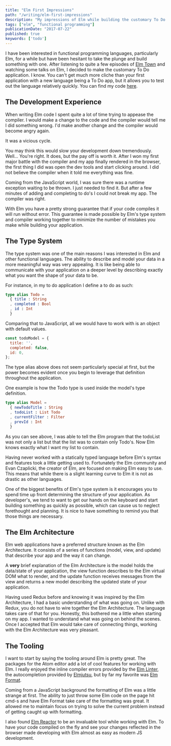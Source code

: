 ```yaml
---
title: "Elm First Impressions"
path: "/writing/elm-first-impressions"
description: "My impressions of Elm while building the customary To Do application."
tags: ["elm", "functional programming"]
publicationDate: "2017-07-22"
published: true
keywords: ['todo']
---
```


I have been interested in functional programming languages, particularly Elm,
for a while but have been hesitant to take the plunge and build something with one.
After listening to quite a few episodes of [Elm Town](https://elmtown.github.io/) and watching some talks on Elm,
I decided to make the customary To Do application.
I know. You can't get much more cliche than your first application with a new language being a To Do app,
but it allows you to test out the language relatively quickly.
You can find my code [here](https://github.com/RyanWillDev/elm-todo).

## The Development Experience

When writing Elm code I spent quite a lot of time trying to appease the compiler.
I would make a change to the code and the compiler would tell me I did something wrong.
I'd make another change and the compiler would become angry again.

It was a vicious cycle.

You may think this would slow your development down tremendously. Well... You're right. It does, but the pay off is worth it.
After I won my first major battle with the compiler and my app finally rendered in the browser,
the first thing I did was open the dev tools and start clicking around.
I did not believe the compiler when it told me everything was fine.

Coming from the JavaScript world, I was sure there was a runtime exception waiting to be thrown.
I just needed to find it.
But after a few minutes of adding and completing to do's I could not break my app.
The compiler was right.

With Elm you have a pretty strong guarantee that if your code compiles it will run without error.
This guarantee is made possible by Elm's type system and compiler working together to minimize the number of
mistakes you make while building your application.

## The Type System

The type system was one of the main reasons I was interested in Elm and other functional languages.
The ability to describe and model your data in a more meaningful way was very appealing.
It is like being able to communicate with your application on a deeper level by describing exactly what you want
the shape of your data to be.

For instance, in my to do application I define a to do as such:

```elm
type alias Todo =
  { title : String
  , completed : Bool
  , id : Int
  }
```

Comparing that to JavaScript, all we would have to work with is an object with default values.

```javascript
const todoModel = {
  title: '',
  completed: false,
  id: 0,
};
```

The type alias above does not seem particularly special at first, but the power becomes evident once you begin to leverage
that definition throughout the application.

One example is how the Todo type is used inside the model's type definition.

```elm
type alias Model =
  { newTodoTitle : String
  , todoList : List Todo
  , currentFilter : Filter
  , prevId : Int
  }
```

As you can see above, I was able to tell the Elm program that the todoList was not only a list but that the list was
to contain only Todo's. Now Elm knows exactly what I want my list to contain.

Having never worked with a statically typed language before Elm's syntax and features took a little getting used to.
Fortunately the Elm community and Evan Czaplicki, the creator of Elm, are focused on making Elm easy to use.
This means that while there is a slight learning curve to Elm it is not as drastic as other languages.

One of the biggest benefits of Elm's type system is it encourages you to spend time up front determining the
structure of your application.
As developer's, we tend to want to get our hands on the keyboard and start building something as quickly as possible, which
can cause us to neglect forethought and planning.
It is nice to have something to remind you that those things are necessary.

## The Elm Architecture

Elm web applications have a preferred structure known as the Elm Architecture.
It consists of a series of functions (model, view, and update) that describe your app and the way it can change.

A **very** brief explanation of the Elm Architecture is the model holds the data/state of your application,
the view function describes to the Elm virtual DOM what to render,
and the update function receives messages from the view and returns a new model describing the updated state of your application.

Having used Redux before and knowing it was inspired by the Elm Architecture, I had a basic understanding of what was going on.
Unlike with Redux, you do not have to wire together the Elm Architecture. The language takes care of that for you.
Honestly, this bothered me a little when starting on my app. I wanted to understand what was going on behind the scenes.
Once I accepted that Elm would take care of connecting things, working with the Elm Architecture was very pleasant.

## The Tooling

I want to start by saying the tooling around Elm is pretty great.
The packages for the Atom editor add a lot of cool features for working with Elm.
I really enjoyed the inline compiler errors provided by the [Elm Linter](https://atom.io/packages/linter-elm-make),
the autocompletion provided by [Elmjutsu](https://atom.io/packages/elmjutsu),
but by far my favorite was [Elm Format](https://atom.io/packages/elm-format).

Coming from a JavaScript background the formatting of Elm was a little strange at first.
The ability to just throw some Elm code on the page hit cmd-s and have Elm Format take care of the formatting
was great. It allowed me to maintain focus on trying to solve the current problem instead of getting caught up with formatting.

I also found [Elm Reactor](https://github.com/elm-lang/elm-reactor) to be an invaluable tool while working with Elm.
To have your code compiled on the fly and see your changes reflected in the browser made developing with Elm
almost as easy as modern JS development.

